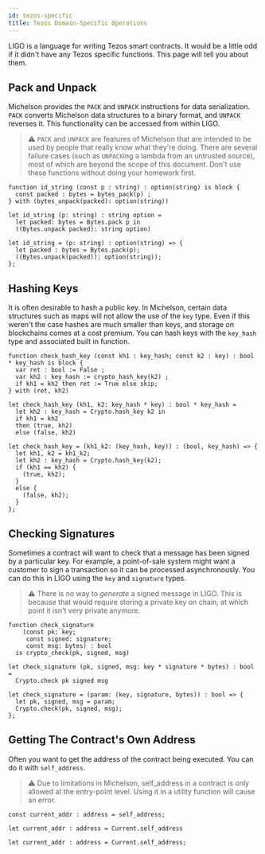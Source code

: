 ```yaml
---
id: tezos-specific
title: Tezos Domain-Specific Operations
---
```


LIGO is a language for writing Tezos smart contracts. It would be a little odd if
it didn't have any Tezos specific functions. This page will tell you about them.

## Pack and Unpack

Michelson provides the `PACK` and `UNPACK` instructions for data serialization.
`PACK` converts Michelson data structures to a binary format, and `UNPACK`
reverses it. This functionality can be accessed from within LIGO.

> ⚠️ `PACK` and `UNPACK` are features of Michelson that are intended to be used by people that really know what they're doing. There are several failure cases (such as `UNPACK`ing a lambda from an untrusted source), most of which are beyond the scope of this document. Don't use these functions without doing your homework first.

<!--DOCUSAURUS_CODE_TABS-->

<!--PascaLIGO-->
```pascaligo
function id_string (const p : string) : option(string) is block {
  const packed : bytes = bytes_pack(p) ;
} with (bytes_unpack(packed): option(string))
```

<!--CameLIGO-->
```cameligo
let id_string (p: string) : string option =
  let packed: bytes = Bytes.pack p in
  ((Bytes.unpack packed): string option)
```

<!--ReasonLIGO-->
```reasonligo
let id_string = (p: string) : option(string) => {
  let packed : bytes = Bytes.pack(p);
  ((Bytes.unpack(packed)): option(string));
};
```

<!--END_DOCUSAURUS_CODE_TABS-->

## Hashing Keys

It is often desirable to hash a public key. In Michelson, certain data structures
such as maps will not allow the use of the `key` type. Even if this weren't the case
hashes are much smaller than keys, and storage on blockchains comes at a cost premium.
You can hash keys with the `key_hash` type and associated built in function.

<!--DOCUSAURUS_CODE_TABS-->

<!--PascaLIGO-->
```pascaligo
function check_hash_key (const kh1 : key_hash; const k2 : key) : bool * key_hash is block {
  var ret : bool := False ;
  var kh2 : key_hash := crypto_hash_key(k2) ;
  if kh1 = kh2 then ret := True else skip; 
} with (ret, kh2)
```

<!--CameLIGO-->
```cameligo
let check_hash_key (kh1, k2: key_hash * key) : bool * key_hash =
  let kh2 : key_hash = Crypto.hash_key k2 in
  if kh1 = kh2
  then (true, kh2)
  else (false, kh2)
```

<!--ReasonLIGO-->
```reasonligo
let check_hash_key = (kh1_k2: (key_hash, key)) : (bool, key_hash) => {
  let kh1, k2 = kh1_k2;
  let kh2 : key_hash = Crypto.hash_key(k2);
  if (kh1 == kh2) {
    (true, kh2);
  }
  else {
    (false, kh2);
  }
};
```

<!--END_DOCUSAURUS_CODE_TABS-->

## Checking Signatures

Sometimes a contract will want to check that a message has been signed by a
particular key. For example, a point-of-sale system might want a customer to
sign a transaction so it can be processed asynchronously. You can do this in LIGO
using the `key` and `signature` types.

> ⚠️ There is no way to *generate* a signed message in LIGO. This is because that would require storing a private key on chain, at which point it isn't very private anymore.

<!--DOCUSAURUS_CODE_TABS-->

<!--PascaLIGO-->
```pascaligo
function check_signature
    (const pk: key;
     const signed: signature;
     const msg: bytes) : bool
  is crypto_check(pk, signed, msg)
```

<!--CameLIGO-->
```cameligo
let check_signature (pk, signed, msg: key * signature * bytes) : bool =
  Crypto.check pk signed msg
```

<!--ReasonLIGO-->
```reasonligo
let check_signature = (param: (key, signature, bytes)) : bool => {
  let pk, signed, msg = param;
  Crypto.check(pk, signed, msg);
};
```

<!--END_DOCUSAURUS_CODE_TABS-->
 
## Getting The Contract's Own Address

Often you want to get the address of the contract being executed. You can do it with
`self_address`.

> ⚠️ Due to limitations in Michelson, self_address in a contract is only allowed at the entry-point level. Using it in a utility function will cause an error.

<!--DOCUSAURUS_CODE_TABS-->

<!--PascaLIGO-->
```pascaligo
const current_addr : address = self_address;
```

<!--CameLIGO-->
```cameligo
let current_addr : address = Current.self_address
```

<!--ReasonLIGO-->
```reasonligo
let current_addr : address = Current.self_address;
```

<!--END_DOCUSAURUS_CODE_TABS-->
